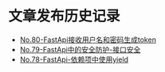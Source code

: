 # 文章发布历史记录

- [No.80-FastApi接收用户名和密码生成token](fastapi/No.80-FastApi接收用户名和密码生成token.md)
- [No.79-FastApi中的安全防护-接口安全](fastapi/No.79-FastApi中的安全防护-接口安全.md)
- [No.78-FastApi-依赖项中使用yield](fastapi/No.78-FastApi-依赖项中使用yield.md)